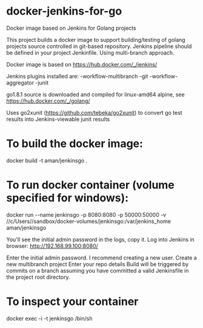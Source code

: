 # docker-jenkins-for-go
Docker image based on Jenkins for Golang projects

This project builds a docker image to support building/testing of golang projects source controlled in git-based repository.  Jenkins pipeline should be defined in your project Jenkinfile.  Using multi-branch approach.

Docker image is based on https://hub.docker.com/_/jenkins/

Jenkins plugins installed are:
-workflow-multibranch
-git
-workflow-aggregator
-junit

go1.8.1 source is downloaded and compiled for linux-amd64 alpine, see https://hub.docker.com/_/golang/ 

Uses go2xunit (https://github.com/tebeka/go2xunit) to convert go test results into Jenkins-viewable junit results

# To build the docker image:
docker build -t aman/jenkinsgo .

# To run docker container (volume specified for windows):
docker run --name jenkinsgo -p 8080:8080 -p 50000:50000 -v //c/Users/<USERNAME>/sandbox/docker-volumes/jenkinsgo:/var/jenkins_home aman/jenkinsgo

You'll see the initial admin password in the logs, copy it.
Log into Jenkins in browser:
http://192.168.99.100:8080/

Enter the initial admin password.
I recommend creating a new user.
Create a new multibranch project
Enter your repo details
Build will be triggered by commits on a branch assuming you have committed a valid Jenkinsfile in the project root directory.

# To inspect your container
docker exec -i -t jenkinsgo /bin/sh